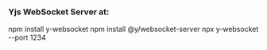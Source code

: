 ### Yjs WebSocket Server at:
npm install y-websocket
npm install @y/websocket-server
npx y-websocket --port 1234
